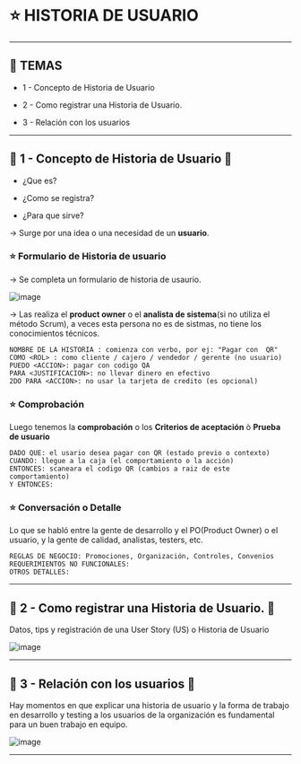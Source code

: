 # :star: HISTORIA DE USUARIO

---

## :book: TEMAS

- 1 - Concepto de Historia de Usuario

- 2 - Como registrar una Historia de Usuario.

- 3 - Relación con los usuarios

---

## :stars: 1 - Concepto de Historia de Usuario :stars:

- ¿Que es?

- ¿Como se registra?

- ¿Para que sirve?


-> Surge por una idea o una necesidad de un **usuario**.

### :star: Formulario de Historia de usuario

-> Se completa un formulario de historia de usaurio.

![image](https://user-images.githubusercontent.com/72580574/220192839-24e69ebb-b702-4c6a-9efc-7d89db282413.png)


-> Las realiza el **product owner** o el **analista de sistema**(si no utiliza el método Scrum), a veces esta persona no es de sistmas, no tiene los conocimientos técnicos.

```
NOMBRE DE LA HISTORIA : comienza con verbo, por ej: "Pagar con  QR"
COMO <ROL> : como cliente / cajero / vendedor / gerente (no usuario)
PUEDO <ACCION>: pagar con codigo QA
PARA <JUSTIFICACION>: no llevar dinero en efectivo
2DO PARA <ACCION>: no usar la tarjeta de credito (es opcional)
```

### :star: Comprobación
Luego tenemos la **comprobación** o los **Criterios de aceptación** ò **Prueba de usuario**

```
DADO QUE: el usario desea pagar con QR (estado previo o contexto)
CUANDO: llegue a la caja (el comportamiento o la acción)
ENTONCES: scaneara el codigo QR (cambios a raiz de este comportamiento)
Y ENTONCES:
```

### :star: Conversación o Detalle

Lo que se habló entre la gente de desarrollo y el PO(Product Owner) o el usuario, y la gente de calidad, analistas, testers, etc.

```
REGLAS DE NEGOCIO: Promociones, Organización, Controles, Convenios
REQUERIMIENTOS NO FUNCIONALES:
OTROS DETALLES:
```

---

## :stars: 2 - Como registrar una Historia de Usuario. :stars:

Datos, tips y registración de una User Story (US) o Historia de Usuario

![image](https://user-images.githubusercontent.com/72580574/220195334-c7657447-702a-46f1-bfbb-78929f0c638f.png)



---

## :stars: 3 - Relación con los usuarios :stars:

Hay momentos en que explicar una historia de usuario y la forma de trabajo en desarrollo y testing a los usuarios de la organización es fundamental para un buen trabajo en equipo.

![image](https://user-images.githubusercontent.com/72580574/217641571-ca995dec-8d38-4d95-bc2e-26d38dcf07d1.png)

---
